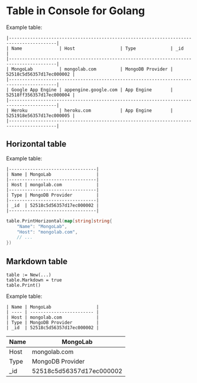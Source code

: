 # Table in Console for Golang

Example table:

```
|----------------------------------------------------------------------------------------|
| Name              | Host                 | Type             | _id                      |
|----------------------------------------------------------------------------------------|
| MongoLab          | mongolab.com         | MongoDB Provider | 52518c5d56357d17ec000002 |
|----------------------------------------------------------------------------------------|
| Google App Engine | appengine.google.com | App Engine       | 52518ff356357d17ec000004 |
|----------------------------------------------------------------------------------------|
| Heroku            | heroku.com           | App Engine       | 5251918e56357d17ec000005 |
|----------------------------------------------------------------------------------------|
```

## Horizontal table

Example table:

```
|---------------------------------|
| Name | MongoLab                 |
|---------------------------------|
| Host | mongolab.com             |
|---------------------------------|
| Type | MongoDB Provider         |
|---------------------------------|
| _id  | 52518c5d56357d17ec000002 |
|---------------------------------|
```

```Go
table.PrintHorizontal(map[string]string{
	"Name": "MongoLab",
	"Host": "mongolab.com",
	// ...
})
```

## Markdown table

```
table := New(...)
table.Markdown = true
table.Print()
```


Example table:

```
| Name | MongoLab                 |
| ---- | ------------------------ |
| Host | mongolab.com             |
| Type | MongoDB Provider         |
| _id  | 52518c5d56357d17ec000002 |
```

| Name | MongoLab                 |
| ---- | ------------------------ |
| Host | mongolab.com             |
| Type | MongoDB Provider         |
| _id  | 52518c5d56357d17ec000002 |
